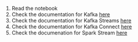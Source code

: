 1. Read the notebook
2. Check the documentation for Kafka [here](http://kafka.apache.org/documentation.html)
3. Check the documentation for Kafka Streams [here](http://kafka.apache.org/documentation/#streams)
4. Check the documentation for Kafka Connect [here](http://kafka.apache.org/documentation/#connect)
5. Check the documenation for Spark Stream [here](http://spark.apache.org/docs/latest/streaming-programming-guide.html)